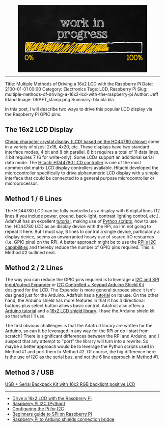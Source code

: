 <!--
Maintainer:   jeffskinnerbox@yahoo.com / www.jeffskinnerbox.me
Version:      0.0.0
-->


<div align="center">
<img src="https://raw.githubusercontent.com/jeffskinnerbox/blog/main/content/images/banners-bkgrds/work-in-progress.jpg" title="These materials require additional work and are not ready for general use." align="center" width=420px height=219px>
</div>


-----




Title: Multiple Methods of Driving a 16x2 LCD with the Raspberry Pi
Date: 2100-01-01 00:00
Category: Electronics
Tags: LCD, Raspberry Pi
Slug: multiple-methods-of-driving-a-16x2-lcd-with-the-raspberry-pi
Author: Jeff Irland
Image: DRAFT_stamp.png
Summary: bla bla bla

In this post, I will describe two ways to drive this popular LCD display via the Raspberry Pi GPIO pins.

## The 16x2 LCD Display

[Cheap character crystal display (LCD) based on the HD44780 chipset][01]
come in a variety of sizes: 2x16, 4x20, etc. These displays have two standard interface modes,
4 bit and 8 bit parallel. 8 bit requires a total of 11 data lines, 4 bit requires 7 (6 for write-only).
Some LCDs support an additional serial data mode.
The [Hitachi HD44780 LCD controller][02] is one of the most common dot matrix LCD display controllers available.
Hitachi developed the microcontroller specifically to drive alphanumeric LCD display
with a simple interface that could be connected to a general purpose microcontroller or microprocessor.

## Method 1 / 6 Lines

The HD44780 LCD can be fully controlled as a display with 6 digital lines
(12 lines if you include power, ground, back-light, contrast lighting control, etc.).
Adafruit has an excellent [tutorial][03], making use of [Python scripts][04],
how to use the  HD44780 LCD as an display device with the RPi, so I'm not going to repeat it here.
But I must say, 6 lines to control a single device, particularly a display device, seems an unwarranted heavy use of scarce I/O resources (i.e. GPIO pins) on the RPi.
A better approach might be to use the [RPi's I2C capabilities][05]
and thereby reduce the number of GPIO pins required.
This is Method #2 outlined next.

## Method 2 / 2 Lines

The way you can reduce the GPIO pins required is to leverage a [I2C and SPI input/output Expander][06]
or [I2C Controlled + Keypad Arduino Shield Kit][07] designed for the LCD.
The Expander is more general purpose since it isn't designed just for the Arduino.
Adafruit has a [tutorial][08] on its use. On the other hand,
the Arduino shield has more features in that it has 4 directional buttons plus select button allows basic control.
Adafruit also offers a [Arduino tutorial][09] and a [16x2 LCD shield library][10].
I have the Arduino shield kit so that what I'll use.

The first obvious challenges is that the Adafruit library are written for the Arduino,
so can it be leveraged in any way for the RPi or do I start from scratch?
There is significant differences between the RPi and Arduino,
and I suspect that any attempt to "port" the library will turn into a rewrite.
So maybe a better approach would be to leverage the Python scripts used in Method #1 and port them to Method #2.
Of course, the big difference here is the use of I2C as the serial bus, and not the 6 line approach in Method #1.

## Method 3 / USB

[USB + Serial Backpack Kit with 16x2 RGB backlight positive LCD](http://www.adafruit.com/products/782)

------

* [Drive a 16x2 LCD with the Raspberry Pi](http://learn.adafruit.com/drive-a-16x2-lcd-directly-with-a-raspberry-pi)
* [Raspberry Pi I2C (Python)](http://www.instructables.com/id/Raspberry-Pi-I2C-Python/?ALLSTEPS)
* [Configuring the Pi for I2C](http://learn.adafruit.com/using-the-bmp085-with-raspberry-pi/configuring-the-pi-for-i2c)
* [Beginners guide to SPI on Raspberry Pi](http://www.bitwizard.nl/wiki/index.php/Beginners_guide_to_SPI_on_Raspberry_Pi)
* [Raspberry Pi to Arduino shields connection bridge](http://www.cooking-hacks.com/index.php/documentation/tutorials/raspberry-pi-to-arduino-shields-connection-bridge)



[01]:http://iamsuhasm.wordpress.com/tutsproj/using-lcds/
[02]:http://en.wikipedia.org/wiki/Hitachi_HD44780_LCD_controller
[03]:http://learn.adafruit.com/drive-a-16x2-lcd-directly-with-a-raspberry-pi
[04]:https://github.com/adafruit/Adafruit-Raspberry-Pi-Python-Code
[05]:http://jeffskinnerbox.wordpress.com/2012/12/05/drive-a-16x2-lcd-with-the-raspberry-pi/
[06]:https://www.adafruit.com/products/292
[07]:https://www.adafruit.com/products/715
[08]:http://learn.adafruit.com/i2c-spi-lcd-backpack
[09]:http://learn.adafruit.com/rgb-lcd-shield
[10]:https://github.com/adafruit/Adafruit-RGB-LCD-Shield-Library
